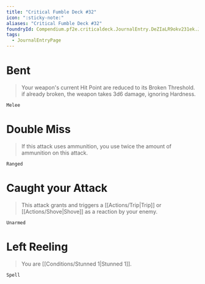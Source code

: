 ```yaml
---
title: "Critical Fumble Deck #32"
icon: ":sticky-note:"
aliases: "Critical Fumble Deck #32"
foundryId: Compendium.pf2e.criticaldeck.JournalEntry.DeZIaLR9okv231ek.JournalEntryPage.z1dQl3xXyLg6xakc
tags:
  - JournalEntryPage
---
```

# Bent

> Your weapon's current Hit Point are reduced to its Broken Threshold. if already broken, the weapon takes 3d6 damage, ignoring Hardness.

`Melee`

# Double Miss

> If this attack uses ammunition, you use twice the amount of ammunition on this attack.

`Ranged`

# Caught your Attack

> This attack grants and triggers a [[Actions/Trip|Trip]] or [[Actions/Shove|Shove]] as a reaction by your enemy.

`Unarmed`

# Left Reeling

> You are [[Conditions/Stunned 1|Stunned 1]].

`Spell`